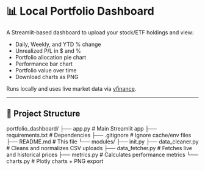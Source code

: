 # 📊 Local Portfolio Dashboard

A Streamlit-based dashboard to upload your stock/ETF holdings and view:
- Daily, Weekly, and YTD % change
- Unrealized P/L in $ and %
- Portfolio allocation pie chart
- Performance bar chart
- Portfolio value over time
- Download charts as PNG

Runs locally and uses live market data via [yfinance](https://pypi.org/project/yfinance/).

---

## 📂 Project Structure
portfolio_dashboard/
├── app.py # Main Streamlit app
├── requirements.txt # Dependencies
├── .gitignore # Ignore cache/env files
├── README.md # This file
└── modules/
├── init.py
├── data_cleaner.py # Cleans and normalizes CSV uploads
├── data_fetcher.py # Fetches live and historical prices
├── metrics.py # Calculates performance metrics
└── charts.py # Plotly charts + PNG export
